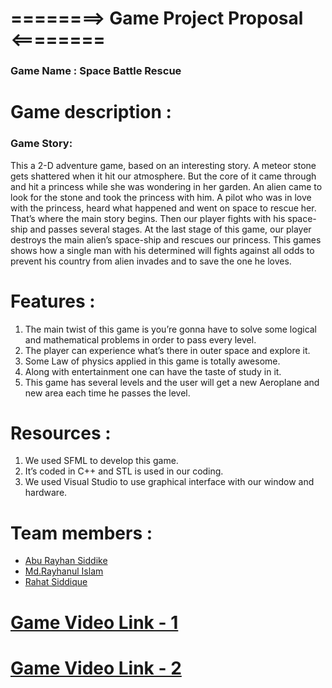 # ========> Game Project Proposal <========
### Game Name : Space Battle Rescue
# Game description :
### Game Story: 
This a 2-D adventure game, based on an interesting story. 
A meteor stone gets shattered when it hit our atmosphere. But the core of it came through and hit a princess while she was wondering in her garden. An alien came to look for the stone and took the princess with him. A pilot who was in love with the princess, heard what happened and went on space to rescue her. That’s where the main story begins. Then our player fights with his space-ship and passes several stages. At the last stage of this game, our player destroys the main alien’s space-ship and rescues our princess.
This games shows how a single man with his determined will fights against all odds to prevent his country from alien invades and to save the one he loves. 
# Features :
1.	The main twist of this game is you’re gonna have to solve some logical and mathematical problems in order to pass every level.
2.	The player can experience what’s there in outer space and explore it.
3.	Some Law of physics applied in this game is totally awesome.
4.	Along with entertainment one can have the taste of study in it.
5.	This game has several levels and the user will get a new Aeroplane and new area each time he passes the level.
# Resources :
1.	We used SFML to develop this game.
2.	It’s coded in C++ and STL is used in our coding.
3.	We used Visual Studio to use graphical interface with our window and hardware.
# Team members :
* [Abu Rayhan Siddike](https://www.facebook.com/profile.php?id=100007892054710)
* [Md.Rayhanul Islam](https://www.facebook.com/mdrayhanulislam.mukul.3/)
* [Rahat Siddique](https://www.facebook.com/rahatsiddique.ru/)
# [Game Video Link - 1](https://drive.google.com/file/d/1ymYbhyKz-PuP23T8XhOxvC3SvlFij24E/view?usp=sharing)
# [Game Video Link - 2](https://www.facebook.com/mdrayhanulislam.mukul.3/videos/1056938994805484/)
